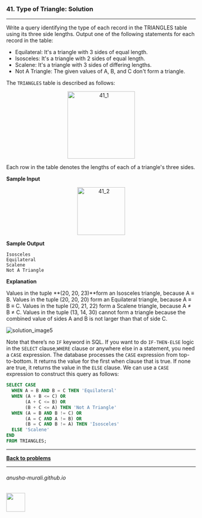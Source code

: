 ### 41. Type of Triangle: Solution

---
Write a query identifying the type of each record in the TRIANGLES table using its three side lengths. Output one of the following statements for each record in the table:

* Equilateral: It's a triangle with 3 sides of equal length.
* Isosceles: It's a triangle with 2 sides of equal length.
* Scalene: It's a triangle with 3 sides of differing lengths.
* Not A Triangle: The given values of A, B, and C don't form a triangle.

The `TRIANGLES` table is described as follows:

<p align="center">
<img width="179" alt="41_1" src="https://github.com/user-attachments/assets/630a5160-ec8a-473d-a6bf-efc2d1018070" />
</p>

Each row in the table denotes the lengths of each of a triangle's three sides.

**Sample Input**

<p align="center">
<img width="127" alt="41_2" src="https://github.com/user-attachments/assets/bfaeb8cc-e8c4-4cbe-bc1d-7f474239b295" />
</p>

**Sample Output**

```
Isosceles
Equilateral
Scalene
Not A Triangle
```

**Explanation**

Values in the tuple **(20, 20, 23)**form an Isosceles triangle, because A ≡ B. Values in the tuple (20, 20, 20) form an Equilateral triangle, because A ≡ B ≡ C. 
Values in the tuple (20, 21, 22) form a Scalene triangle, because A ≠ B ≠ C. 
Values in the tuple (13, 14, 30) cannot form a triangle because the combined value of sides A and B is not larger than that of side C.

![solution_image5](https://github.com/user-attachments/assets/82f796e0-28cb-4ef0-bcdc-1a701ce7db53)

Note that there’s no `IF` keyword in SQL. If you want to do `IF-THEN-ELSE` logic in the `SELECT` clause,`WHERE` clause or anywhere else in a statement, you need a `CASE` expression.
The database processes the `CASE` expression from top-to-bottom. It returns the value for the first when clause that is true. If none are true, it returns the value in the `ELSE` clause.
We can use a `CASE` expression to construct this query as follows:

```sql
SELECT CASE
  WHEN A = B AND B = C THEN 'Equilateral'
  WHEN (A + B <= C) OR
       (A + C <= B) OR
       (B + C <= A) THEN 'Not A Triangle'
  WHEN (A = B AND B != C) OR 
       (A = C AND A != B) OR
       (B = C AND B != A) THEN 'Isosceles'
  ELSE 'Scalene'
END
FROM TRIANGLES;
```

---

**[Back to problems](./problems.md)**

* * *
###### anusha-murali.github.io

<img src="https://github.com/anusha-murali/anusha-murali.github.io/assets/111596338/639243aa-2857-4595-a65a-7852762bb002" width="50" height="50"/>
